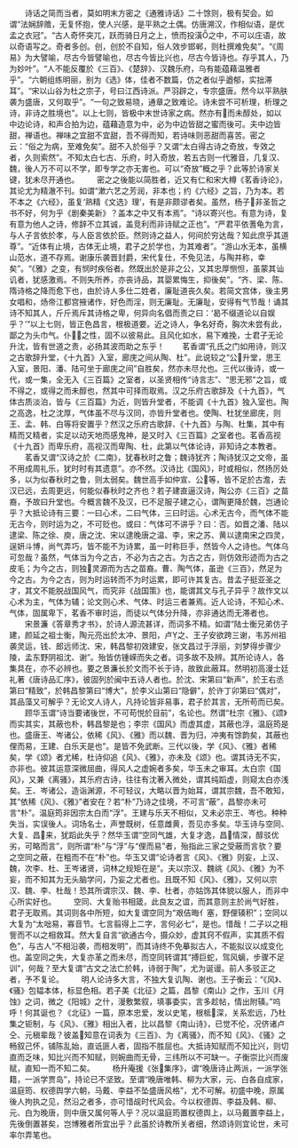 <!-- { "loadSidebar": true } -->
　　诗话之简而当者，莫如明末方密之《通雅诗话》二十馀则，极有契会。如谓“法娴辞赡，无复怀抱，使人兴感，是平熟之土偶。仿唐溯汉，作相似语，是优孟之衣冠”。“古人奇怀突兀，跃而骑日月之上，愤而投潢之中，不可以庄语，故以奇语写之。奇者多创。创，创於不自知，俗人效步邯郸，则杜撰难免矣”。“《周易》为大譬喻，尽古今皆譬喻也，尽古今皆比兴也，尽古今皆诗也。存乎其人，乃为妙叶”。“人不能反覆於《三百》、《楚辞》、汉魏乐府，乌有能蕴藉温雅者乎”。“六朝组练明丽，别为《选》体，佳者不数篇，仿之者似乎遒郁，实拙滞耳”。“宋以山谷为杜之宗子，号曰江西诗派。严羽辟之，专宗盛唐。然今以平熟肤袭为盛唐，又何取乎”。“一句之致易晓，通章之致难论。诗未尝不可析理，析理之诗，非诗之胜境也”。以上七则，皆极中末世诗家之病。然亦有而未醇处，如以中边论诗，和声合拍为边，蕴藉造意为中，必为中边皆甜之蜜而後可。夫中边皆甜，禅语也。禅味之宜甜不宜甜，吾不得而知，若诗味则恶甜而喜苦。密之云：“俗之为病，至难免矣”。甜不入於俗乎？又谓“太白得古诗之奇放，专效之者，久则索然”。不知太白七古、乐府，时入奇放，若五古则一代雅音，几复汉、魏，後人万不可以不学，即专学之亦无害也。可以“奇放”概之乎？此等於诗家关键，犹未尽开通也。
　　密之之後能以简胜者，近又有仁和宋大樽《茗香诗论》，其论尤为精澈不刊。如谓“漱六艺之芳润，非本也；约《六经》之旨，乃为本。若不本之《六经》，虽复‘熟精《文选》理’，有是非颇谬者矣。虽然，杨子非圣哲之书不好，何为乎《剧秦美新》？盖本之中又有本焉”。“诗以寄兴也。有意为诗，复有意为他人之诗，修辞不立其诚，盖竞利而非诗赋之正也”。“严君平依蓍龟为言，与人子言依於孝，与人臣言依於臣。然则诗之益人，何间於穷达哉？知此庶乎其道尊”。“近体有止境，古体无止境，君子之於学也，为其难者”。“游山水无本，虽横山范水，道不存焉。谢康乐袭晋封爵，宋代复仕，不免见法，与陶并称，幸矣”。“《雅》之变，有悯时疾俗者。然既出於是非之公，又其忠厚恻怛，虽蒙其讪讥者，犹感激焉。不则失所养，亦丧诗品，其婴累悔生，抑後矣”。“齐、梁、陈、隋诗格之降而愈下也，由於诗人多仕二姓者，廉耻道丧久矣。若简文宫体，後主男女唱和，炀帝江都宫掖诸作，好色而淫，则无廉耻。无廉耻，安得有气节哉！诵其诗不知其人，斤斤焉斥其诗格之卑，何异向名倡而责之曰：‘曷不缀道论以自娱乎？’”以上七则，皆正色昌言，根极道要。近之诗人，争名好奇，胸次未尝有此，鄙之为头巾气。仆之性，固不以彼易此。且风化如水，易下难挽，士君子无论升沈，皆有世道之责，必扬其波而助之东乎！
　　茗香谓“孔氏之门如用诗，则汉之古歌辞升堂，《十九首》入室，廊庑之间从陶、杜”。此说较之“公升堂，思王入室，景阳、潘、陆可坐于廊庑之间”自胜矣，然亦未尽允也。三代以後诗，或一代，或一集，全无入《三百篇》之室者，以圣贤相传“诗言志”、“思无邪”之旨，或不得之，或得之而未醇也，然其中可择而取焉。汉之乐府古歌辞及《十九首》，气体古质淡泊，皆与《三百篇》为近，则皆升堂者，不能调《十九首》独入室也。陶之高逸，杜之沈厚，气体虽不尽与汉同，亦皆升堂者也。使陶、杜犹坐廊庑，则王、孟、韩、白等将安置乎？然汉之乐府古歌辞、《十九首》与陶、杜集，其中有精而又精者，实足以动天地而感鬼神，是又时入《三百篇》之室者也。茗香高视《十九首》而卑乐府，高视汉而卑陶、杜，此第以气体论诗，非知诗之本教者。
　　茗香又谓“汉诗之於《二南》，犹春秋时之鲁；魏诗犹齐；陶诗犹汉之文帝，虽不用成周礼乐，犹时时有其遗意”。亦不然。汉诗比《国风》，时或相似，然扬厉处多，以为似春秋时之鲁，则太弱矣。魏世高手如仲宣、公等，皆不足於古澹，去汉已远，去周更远，何能似春秋时之齐也？若子建直逼汉诗，陶公亦《三百》之苗裔，予故曰升堂也。今概言魏不及汉，已不足服子建之心，谓陶更降於魏，岂通论乎？大抵论诗有三要：一曰心术，二曰气体，三曰时运。心术无古今，而气体不能无古今，则时运为之，不可贬也。或曰：气体可不讲乎？曰：否。如晋之潘、陆以逮梁、陈之徐、庾，唐之沈、宋以逮晚唐之温、李，宋之苏、黄以逮南宋之四灵，逞妍斗博，尚气弄巧，皆不能不为诗累，虽一时称巨手，然皆今人之诗也。气体乌可忽哉？虽然，气体当为今之古，不必为古之古。为古之古，则仿效形迹而为古之皮毛；为今之古，则独灵源而为古之苗裔。曹、陶气体，虽逊《三百》，然足为今之古。为今之古，则为时运转而不为时运累，即可许其复古。昔孟子挺亚圣之才，其文不能脱战国风气，而究非《战国策》也，能谓其文与孔子异乎？故作文以心术为主，气体为辅；论文则心术、气体、时运三者兼焉。近人论诗，不知心术、气体，固属卑下，茗香不审时运，而徒以气体分升降，亦非通达而无滞者也。
　　宋景濂《答章秀才书》，於诗人源流甚详，而词多不精。如谓“陆士衡兄弟仿子建，颜延之祖士衡，陶元亮出於太冲、景阳，卢之、王子安欲跨三谢，韦苏州祖袭灵运，钱、郎远师沈、宋，韩昌黎初效建安，张文昌过于浮丽，刘梦得步骤少陵，孟东野阴祖沈、谢”。殆皆仿锺嵘而失之者。词多故不及辨。其所论诗人，各集具在，亦不必辨也。要之景濂长於文而不长于诗，故致此蔽耳。然明初高漫士廷礼著《唐诗品汇序》，彼固列於闽中五诗人者也。於沈、宋第曰“新声”，於王右丞第曰“精致”，於韩昌黎第曰“博大”，於李义山第曰“隐僻”，於许丁卯第曰“偶对”，其品藻又可解乎？无论文人诗人，凡持论皆非易事，君子於其言，无所苟而已矣。
　　顾华玉谓“诗当要诸後世，不可苟悦於目前”，名论也。然谓“杜宗《雅》、《颂》而实其实，其蔽也朴，韩昌黎是也；李宗《国风》而虚其虚，其蔽也浮，温庭筠是也。盛唐王、岑诸公，依稀《风》、《雅》而以魏、晋为归，冲夷有馀韵矣，其蔽也俚而易，王建、白乐天是也”。是皆不免武断。三代以後，学《风》、《雅》者稀矣，学《颂》者尤稀，杜诗仰追《风》、《雅》，亦未及《颂》也。谓其诗无不实，亦非也。彼其运意深微屈曲，得风人之虚婉者多矣，华玉未之审耳。太白宗《国风》，又兼《离骚》，其乐府古诗，往往有沈著入微处，谓其纯蹈虚，则窥太白亦浅矣。王、岑诸公，造诣渊源，不可轻议，大略以晋为始耳，谓其宗魏，吾不敢知，其“依稀《风》、《雅》”者安在？若“朴”乃诗之佳境，不可言“蔽”，昌黎亦未可言“朴”。温庭筠非因宗太白而“浮”。王建与乐天不相似，又未必宗王、岑也。种种失当，实误後人。词场名士，声誉既树，任意雌黄，吾见亦多矣。华玉诗与空同、大复、昌来，犹蹈此失乎？然华玉谓“空同气雄，大复才逸，昌情深，醇驳优劣，可略而言”，则所谓“朴”与“浮”与“俚而易”者，殆指此三家之受蔽而言欤？要之空同之蔽，在粗而不在“朴”也。华玉又谓“论诗者言《风》、《雅》则妄，上汉、魏，次李、杜、王岑诸贤，词林之规矩在是”。夫以宗汉、魏祧《风》、《雅》为不妄，而不知其为无头脑学问，乃妄之尤者也。且既不知《风》、《雅》，又何以宗汉、魏、李、杜哉！恐其所谓宗汉、魏、李、杜者，亦姑饰其体貌以服人，而非中心所实好也。
　　空同、大复贻书相箴，此良友之谊，而其意则主於尚气好胜，君子无取焉。其词则各中所短，如大复谓空同为“艰佶晦亻塞，野俚辏积”；空同以大复为“太咄易，寡音节。七言翦得上二字，言何必七”，是也。惜哉！二子以之相訾而不以之相救耳。然大复自言“欲通古今，摄众妙，虚其窍不假声，实其质不假色”，与古人“不相沿袭，而相发明”，而其诗终不免摹拟古人，不能拟议以成变化也。盖空同之失，大复亦革之而未尽，而空同转谓其“搏巨蛇，驾风螭，步骤不足训”，何哉？至大复谓“古文之法亡於韩，诗弱于陶”，尤为诞谩。前人多驳正之者，予不复论。
　　明人论诗多大言，不独大复讥陶、谢也。王子衡云：“《风》、《骚》包韫本体，标显色相。若子美《北征》之篇，昌黎《南山》之作，玉川《月蚀》之词，微之《阳城》之什，漫敷繁叙，填事委实，言多趁帖，情出附辏。”呜呼！何其诞也？《北征》一篇，原本忠爱，发以史笔，根柢深，关系宏远，乃杜集之钜制，与《风》、《雅》相出入者，比以昌黎《南山诗》，已觉不伦，况侪诸卢仝、元稹辈哉？彼盖知意在词表为《三百》、为《离骚》，而不知《风》、《骚》之畅叙己怀，铺陈乱始，直诋匪人者，固指不胜屈也。大抵诗知赋而不知比兴，则切直而乏味，知比兴而不知赋，则婉曲而无骨，三纬所以不可缺一。子衡崇比兴而废赋，直知一而不知二矣。
　　杨升庵援《张集序》，谓“晚唐诗止两派，一派学张籍，一派学贾岛”，持论已不坚致。至谓“晚唐唯韩、柳为大家，元、白各自成家，温庭筠、权德舆学六朝，马戴、李益不坠盛唐风格”，尤不可解。初盛中晚，原属後人拘执之见，然沿之者多，亦可惜觇时代风会。今以权德舆、李益及韩、柳、元、白为晚唐，则中唐又属何等人乎？况以温庭筠置权德舆上，以马戴置李益上，先後倒置甚矣，岂博雅者所宜出乎？此虽於诗教所关者细，然颂诗则宜论世，未可率尔弄笔也。
